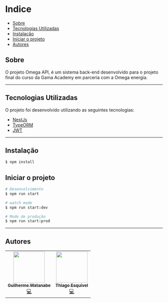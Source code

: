 
# Indice

- [Sobre](#sobre)
- [Tecnologias Utilizadas](#tecnologias-utilizadas)
- [Instalação](#instalação)
- [Iniciar o projeto](#iniciar-o-projeto)
- [Autores](#autores)

## Sobre

O projeto Omega API, é um sistema back-end desenvolvido para o projeto final do curso da Gama Academy em parceria com a Omega energia.

---

## Tecnologias Utilizadas

O projeto foi desenvolvido utilizando as seguintes tecnologias:

- [NestJs](https://nestjs.com/)
- [TypeORM](https://typeorm.io/#/)
- [JWT](https://jwt.io/)

---

## Instalação

```bash
$ npm install
```

## Iniciar o projeto

```bash
# Desenvolvimento
$ npm run start

# watch mode
$ npm run start:dev

# Modo de produção
$ npm run start:prod
```

---

## Autores

<table>
  <tr align="center">
    <td align="center">
      <a href="https://github.com/guilhermewatanabe"><img src="https://github.com/guilhermewatanabe.png" width="100px;" alt=""/>
        <br />
        <sub><b>Guilherme Watanabe</b></sub>
      </a>
      <br />
      <a href="https://github.com/GuilhermeWatanabe/omega-api/commits?author=guilhermewatanabe&hkr33175 " title="Code">💻</a>
    </td>
    <td align="center">
      <a href="https://github.com/thiagosesquivel"><img src="https://github.com/thiagosesquivel.png" width="100px;" alt=""/>
        <br />
        <sub><b>Thiago Esquivel</b></sub>
      </a>
      <br />
      <a href="https://github.com/GuilhermeWatanabe/omega-api/commits?author=thiagosesquivel " title="Code">💻</a>
    </td>
  </tr>
</table>
